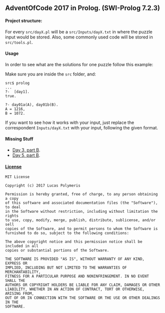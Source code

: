 ## AdventOfCode 2017 in Prolog. (SWI-Prolog 7.2.3)

#### Project structure:
For every ```src/dayX.pl``` will be a ```src/Inputs/dayX.txt``` in where the
puzzle input would be stored. Also, some commonly
used code will be stored in ```src/tools.pl```.

#### Usage
In order to see what are the solutions for one puzzle follow this example:

Make sure you are inside the ```src``` folder, and:

``` text
src$ prolog
...
?-  [day1].
true.

?- day01a(A), day01b(B).
A = 1216,
B = 1072.
```

If you want to see how it works with your input, just replace the
correspondent ```Inputs/dayX.txt``` with your input, following the given format.

#### Missing Stuff
-   [Day 3, part B](https://github.com/Average-user/adventofcode-pl-2017/blob/master/src/day03.pl).
-   [Day 5, part B](https://github.com/Average-user/adventofcode-pl-2017/blob/master/src/day05.pl).

#### [License](https://github.com/Average-user/adventofcode-pl-2017/blob/master/LICENSE)
``` text
MIT License

Copyright (c) 2017 Lucas Polymeris

Permission is hereby granted, free of charge, to any person obtaining a copy
of this software and associated documentation files (the "Software"), to deal
in the Software without restriction, including without limitation the rights
to use, copy, modify, merge, publish, distribute, sublicense, and/or sell
copies of the Software, and to permit persons to whom the Software is
furnished to do so, subject to the following conditions:

The above copyright notice and this permission notice shall be included in all
copies or substantial portions of the Software.

THE SOFTWARE IS PROVIDED "AS IS", WITHOUT WARRANTY OF ANY KIND, EXPRESS OR
IMPLIED, INCLUDING BUT NOT LIMITED TO THE WARRANTIES OF MERCHANTABILITY,
FITNESS FOR A PARTICULAR PURPOSE AND NONINFRINGEMENT. IN NO EVENT SHALL THE
AUTHORS OR COPYRIGHT HOLDERS BE LIABLE FOR ANY CLAIM, DAMAGES OR OTHER
LIABILITY, WHETHER IN AN ACTION OF CONTRACT, TORT OR OTHERWISE, ARISING FROM,
OUT OF OR IN CONNECTION WITH THE SOFTWARE OR THE USE OR OTHER DEALINGS IN THE
SOFTWARE.
```
